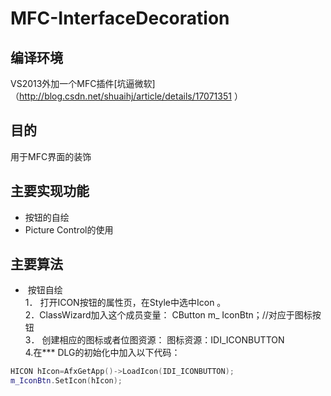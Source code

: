 MFC-InterfaceDecoration
=======================

编译环境
----------------------
VS2013外加一个MFC插件[坑逼微软] （http://blog.csdn.net/shuaihj/article/details/17071351 ）<br>

目的
----------------------
用于MFC界面的装饰<br>

主要实现功能
----------------------
 * 按钮的自绘<br>
* Picture Control的使用<br>

主要算法
----------------------
*  按钮自绘<br>
1． 打开ICON按钮的属性页，在Style中选中Icon 。 <br>
2．ClassWizard加入这个成员变量： CButton m_ IconBtn；//对应于图标按钮 <br>
3． 创建相应的图标或者位图资源： 图标资源：IDI_ICONBUTTON <br>
4.在*** DLG的初始化中加入以下代码：<br>
```c++
HICON hIcon=AfxGetApp()->LoadIcon(IDI_ICONBUTTON); 
m_IconBtn.SetIcon(hIcon); 
```
